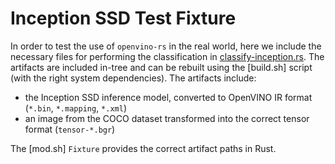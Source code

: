 # Inception SSD Test Fixture

In order to test the use of `openvino-rs` in the real world, here we include the necessary files for performing the
classification in [classify-inception.rs](../classify-inception.rs). The artifacts are included in-tree and can be
rebuilt using the [build.sh] script (with the right system dependencies). The artifacts include:
 - the Inception SSD inference model, converted to OpenVINO IR format (`*.bin`, `*.mapping`, `*.xml`)
 - an image from the COCO dataset transformed into the correct tensor format (`tensor-*.bgr`)

The [mod.sh] `Fixture` provides the correct artifact paths in Rust.